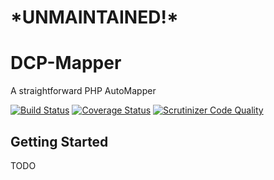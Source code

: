 # \*UNMAINTAINED!\*

DCP-Mapper
==========
A straightforward PHP AutoMapper

[![Build Status](https://travis-ci.org/estelsmith/dcp-mapper.svg?branch=master)](https://travis-ci.org/estelsmith/dcp-mapper)
[![Coverage Status](https://coveralls.io/repos/estelsmith/dcp-mapper/badge.png?branch=master)](https://coveralls.io/r/estelsmith/dcp-mapper?branch=master)
[![Scrutinizer Code Quality](https://scrutinizer-ci.com/g/estelsmith/dcp-mapper/badges/quality-score.png?b=master)](https://scrutinizer-ci.com/g/estelsmith/dcp-mapper/?branch=master)

Getting Started
---------------
TODO
